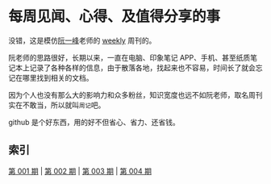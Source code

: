 # 每周见闻、心得、及值得分享的事

没错，这是模仿[阮一峰](https://github.com/ruanyf)老师的 [weekly](https://github.com/ruanyf/weekly) 周刊的。

阮老师的思路很好，长期以来，一直在电脑、印象笔记 APP、手机、甚至纸质笔记本上记录了各种各样的信息，由于散落各地，找起来也不容易，时间长了就会忘记在哪里找到相关的文档。

因为个人也没有那么大的影响力和众多粉丝，知识宽度也远不如阮老师，取名周刊实在不敢当，所以就叫`周记`吧。

github 是个好东西，用的好不但省心、省力、还省钱。



## 索引

[第 001 期](https://github.com/gukt/weekly/blob/master/docs/week-001.md) | [第 002 期](https://github.com/gukt/weekly/blob/master/docs/week-002.md) | [第 003 期](https://github.com/gukt/weekly/blob/master/docs/week-003.md) | [第 004 期](https://github.com/gukt/weekly/blob/master/docs/week-004.md)

